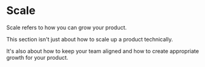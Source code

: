
# Scale

Scale refers to how you can grow your product.

This section isn't just about how to scale up a product technically.

It's also about how to keep your team aligned and how to create appropriate growth for your product.